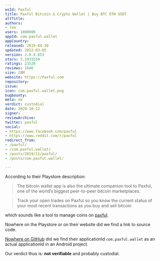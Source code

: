 ```yaml
---
wsId: Paxful
title: Paxful Bitcoin & Crypto Wallet | Buy BTC ETH USDT
altTitle: 
authors:
- leo
users: 1000000
appId: com.paxful.wallet
appCountry: 
released: 2019-04-30
updated: 2022-03-05
version: 2.8.4.653
stars: 3.1933334
ratings: 21528
reviews: 1646
size: 28M
website: https://Paxful.com
repository: 
issue: 
icon: com.paxful.wallet.png
bugbounty: 
meta: ok
verdict: custodial
date: 2020-10-12
signer: 
reviewArchive: 
twitter: paxful
social:
- https://www.facebook.com/paxful
- https://www.reddit.com/r/paxful
redirect_from:
- /paxful/
- /com.paxful.wallet/
- /posts/2019/11/paxful/
- /posts/com.paxful.wallet/

---
```


According to their Playstore description:

> The bitcoin wallet app is also the ultimate companion tool to Paxful, one of
the world’s biggest peer-to-peer bitcoin marketplaces.

> Track your open trades on Paxful so you know the current status of your most
recent transactions as you buy and sell bitcoin

which sounds like a tool to manage coins on [paxful](https://paxful.com/).

Nowhere on the Playstore or on their website did we find a link to source code.

[Nowhere on GitHub](https://github.com/search?p=3&q=%22com.paxful.wallet%22) did
we find their applicationId `com.paxful.wallet` as an actual applicationId in
an Android project.

Our verdict thus is: **not verifiable** and probably custodial.
